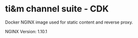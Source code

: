 # ti&m channel suite - CDK

Docker NGINX image used for static content and reverse proxy.

NGINX Version: 1.10.1

